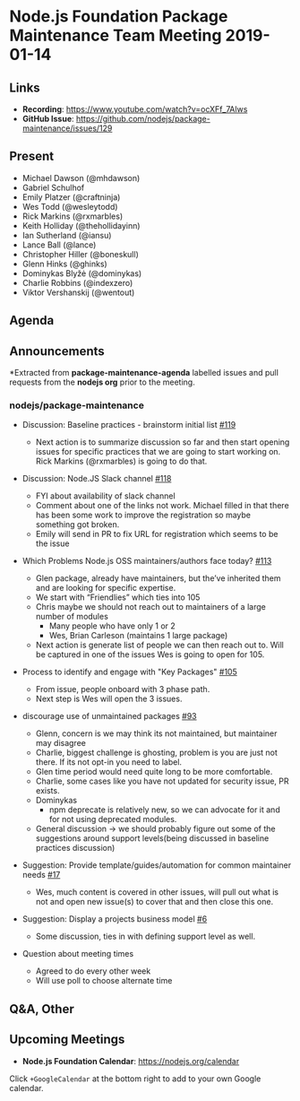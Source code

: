 # Node.js Foundation Package Maintenance Team Meeting 2019-01-14

## Links

* **Recording**:  https://www.youtube.com/watch?v=ocXFf_7Alws
* **GitHub Issue**:  https://github.com/nodejs/package-maintenance/issues/129

## Present

* Michael Dawson (@mhdawson)
* Gabriel Schulhof
* Emily Platzer (@craftninja)
* Wes Todd (@wesleytodd)
* Rick Markins (@rxmarbles)
* Keith Holliday (@thehollidayinn)
* Ian Sutherland (@iansu)
* Lance Ball (@lance)
* Christopher Hiller (@boneskull)
* Glenn Hinks (@ghinks)
* Dominykas Blyžė (@dominykas)
* Charlie Robbins (@indexzero)
* Viktor Vershanskij (@wentout)

## Agenda

## Announcements
 
*Extracted from **package-maintenance-agenda** labelled issues and pull requests from the **nodejs org** prior to the meeting.

### nodejs/package-maintenance

* Discussion: Baseline practices - brainstorm initial list [#119](https://github.com/nodejs/package-maintenance/issues/119)
  * Next action is to summarize discussion so far and then start opening issues for
    specific practices that we are going to start working on. Rick Markins (@rxmarbles) is
    going to do that.
* Discussion: Node.JS Slack channel [#118](https://github.com/nodejs/package-maintenance/issues/118)
  * FYI about availability of slack channel
  * Comment about one of the links not work. Michael filled in that there has been some
    work to improve the registration so maybe something got broken.
  * Emily will send in PR to fix URL for registration which seems to be the issue
* Which Problems Node.js OSS maintainers/authors face today? [#113](https://github.com/nodejs/package-maintenance/issues/113)
  * Glen package, already have maintainers, but the’ve inherited them and
    are looking for specific expertise.  
  * We start with “Friendlies” which ties into 105
  * Chris maybe we should not reach out to maintainers of a large number of modules
    * Many people who have only 1 or 2 
    * Wes, Brian Carleson (maintains 1 large package)
  * Next action is generate list of people we can then reach out to. Will be captured in one 
    of the issues Wes is going to open for 105.
* Process to identify and engage  with "Key Packages" [#105](https://github.com/nodejs/package-maintenance/issues/105)
  * From issue, people onboard with 3 phase path.
  * Next step is Wes will open the 3 issues.
* discourage use of unmaintained packages [#93](https://github.com/nodejs/package-maintenance/issues/93)
  * Glenn, concern is we may think its not maintained, but maintainer may disagree
  * Charlie, biggest challenge is ghosting, problem is you are just not there. If its not
    opt-in you need to label.
  * Glen time period would need quite long to be more comfortable.
  * Charlie, some cases like you have not updated for security issue, PR exists.
  * Dominykas
     * npm deprecate is relatively new, so we can advocate for it and for not
       using deprecated modules.
  * General discussion -> we should probably figure out some of the suggestions around
    support levels(being discussed in baseline practices discussion)
    
*  Suggestion: Provide template/guides/automation for common maintainer needs [#17](https://github.com/nodejs/package-maintenance/issues/17)
   * Wes, much content is covered in other issues, will pull out what is not and open new issue(s)
      to cover that and then close this one.

* Suggestion: Display a projects business model [#6](https://github.com/nodejs/package-maintenance/issues/6)
  * Some discussion, ties in with defining support level as well.


* Question about meeting times
  * Agreed to do every other week
  * Will use poll to choose alternate time

## Q&A, Other

## Upcoming Meetings

* **Node.js Foundation Calendar**: https://nodejs.org/calendar

Click `+GoogleCalendar` at the bottom right to add to your own Google calendar.


